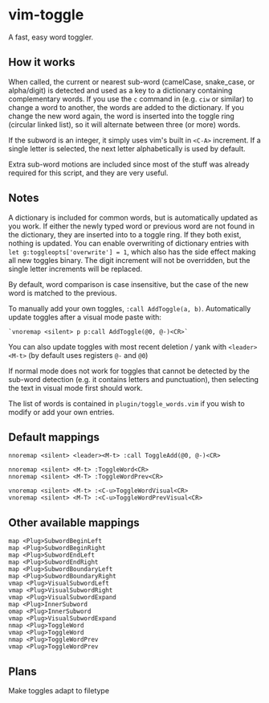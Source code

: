 # vim-toggle
A fast, easy word toggler.

## How it works
When called, the current or nearest sub-word (camelCase, snake_case, or alpha/digit) is detected and used as a key to a dictionary containing complementary words. If you use the `c` command in (e.g. `ciw` or similar) to change a word to another, the words are added to the dictionary. If you change the new word again, the word is inserted into the toggle ring (circular linked list), so it will alternate between three (or more) words.

If the subword is an integer, it simply uses vim's built in `<C-A>` increment. If a single letter is selected, the next letter alphabetically is used by default.

Extra sub-word motions are included since most of the stuff was already required for this script, and they are very useful.

## Notes
A dictionary is included for common words, but is automatically updated as you work. If either the newly typed word or previous word are not found in the dictionary, they are inserted into to a toggle ring. If they both exist, nothing is updated. You can enable overwriting of dictionary entries with `let g:toggleopts['overwrite'] = 1`, which also has the side effect making all new toggles binary. The digit increment will not be overridden, but the single letter increments will be replaced.

By default, word comparison is case insensitive, but the case of the new word is matched to the previous.

To manually add your own toggles, `:call AddToggle(a, b)`. Automatically update toggles after a visual mode paste with:

    `vnoremap <silent> p p:call AddToggle(@0, @-)<CR>` 

You can also update toggles with most recent deletion / yank with `<leader><M-t>` (by default uses registers `@-` and `@0`)

If normal mode does not work for toggles that cannot be detected by the sub-word detection (e.g. it contains letters and punctuation), then selecting the text in visual mode first should work.

The list of words is contained in `plugin/toggle_words.vim` if you wish to modify or add your own entries.

## Default mappings
    
    nnoremap <silent> <leader><M-t> :call ToggleAdd(@0, @-)<CR>
    
    nnoremap <silent> <M-t> :ToggleWord<CR>
    nnoremap <silent> <M-T> :ToggleWordPrev<CR>
    
    vnoremap <silent> <M-t> :<C-u>ToggleWordVisual<CR>
    vnoremap <silent> <M-T> :<C-u>ToggleWordPrevVisual<CR>

## Other available mappings

    map <Plug>SubwordBeginLeft
    map <Plug>SubwordBeginRight
    map <Plug>SubwordEndLeft
    map <Plug>SubwordEndRight
    map <Plug>SubwordBoundaryLeft
    map <Plug>SubwordBoundaryRight
    vmap <Plug>VisualSubwordLeft
    vmap <Plug>VisualSubwordRight
    vmap <Plug>VisualSubwordExpand
    map <Plug>InnerSubword
    omap <Plug>InnerSubword
    vmap <Plug>VisualSubwordExpand
    nmap <Plug>ToggleWord
    vmap <Plug>ToggleWord
    nmap <Plug>ToggleWordPrev
    vmap <Plug>ToggleWordPrev
    
## Plans
Make toggles adapt to filetype
